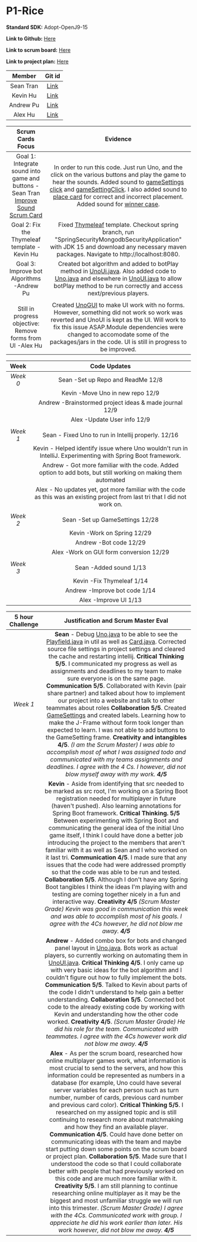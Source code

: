 # P1-Rice
**Standard SDK:** Adopt-OpenJ9-15

**Link to Github:** [Here](https://github.com/sgtran/p1---rice)

**Link to scrum board:** [Here](https://github.com/sgtran/p1---rice/projects/1)

**Link to project plan:** [Here](https://docs.google.com/document/d/1J7p0vuNPozwbu0-tjaQCutQNg-10E0QndgibnOdazJU/edit?usp=sharing)

| **Member** | **Git id** |
| :---:   | :-: |
| Sean Tran | [Link](https://github.com/sgtran) |
| Kevin Hu |  [Link](https://github.com/keviin0)  |
| Andrew Pu |  [Link](https://github.com/andrewzpu) |
| Alex Hu | [Link](https://github.com/AlexH04) |

| **Scrum Cards Focus** | **Evidence** |
| :---:   | :-: |
| Goal 1: Integrate sound into game and buttons -Sean Tran [Improve Sound Scrum Card](https://github.com/sgtran/p1---rice/projects/1) | In order to run this code. Just run Uno, and the click on the various buttons and play the game to hear the sounds. Added sound to [gameSettings click](https://github.com/sgtran/p1---rice/blob/main/src/ui/UnoUI.javaL#183-189) and [gameSettingClick](https://github.com/sgtran/p1---rice/blob/main/src/ui/UnoUI.java#L191-197). I also added sound to [place card](https://github.com/sgtran/p1---rice/blob/main/src/util/Actions.java#L12-26) for correct and incorrect placement. Added sound for [winner case](https://github.com/sgtran/p1---rice/blob/main/src/ui/UnoUI.java#L200-205). |
| Goal 2: Fix the Thymeleaf template -Kevin Hu | Fixed [Thymeleaf](https://github.com/sgtran/p1---rice/tree/spring/src/main/resources) template. Checkout spring branch, run "SpringSecurityMongodbSecurityApplication" with JDK 15 and download any necessary maven packages. Navigate to http://localhost:8080. |
| Goal 3: Improve bot Algorithms -Andrew Pu | Created bot algorithm and added to botPlay method in [UnoUi.java](https://github.com/sgtran/p1---rice/blob/main/src/ui/UnoUI.java). Also added code to [Uno.java](https://github.com/sgtran/p1---rice/blob/main/src/ui/Uno.java) and elsewhere in [UnoUI.java](https://github.com/sgtran/p1---rice/blob/main/src/ui/UnoUI.java) to allow botPlay method to be run correctly and access next/previous players. |
|        |
| Still in progress objective: Remove forms from UI -Alex Hu| Created [UnoGUI](https://github.com/sgtran/p1---rice/blob/main/src/ui/UnoGUI.java) to make UI work with no forms. However, something did not work so work was reverted and UnoUI is kept as the UI. Will work to fix this issue ASAP.Module dependencies were changed to accomodate some of the packages/jars in the code. UI is still in progress to be improved. |


| **Week** | **Code Updates** |         
| :---:   | :-: |
| *Week 0*| Sean -Set up Repo and ReadMe 12/8 |
|         | Kevin -Move Uno in new repo  12/9|
|         | Andrew -Brainstormed project ideas & made journal  12/9|
|         | Alex -Update User info 12/9|
|         |  
| *Week 1*| Sean - Fixed Uno to run in Intellij properly. 12/16|
|         | Kevin - Helped identify issue where Uno wouldn't run in IntelliJ. Experimenting with Spring Boot framework.|
|         | Andrew - Got more familiar with the code. Added option to add bots, but still working on making them automated|
|         | Alex - No updates yet, got more familiar with the code as this was an existing project from last tri that I did not work on.|
|         |                            |
| *Week 2*| Sean -Set up GameSettings 12/28 |
|         | Kevin -Work on Spring  12/29|
|         | Andrew -Bot code  12/29|
|         | Alex -Work on GUI form conversion 12/29|
|         |
| *Week 3*| Sean -Added sound 1/13 |
|         | Kevin -Fix Thymeleaf  1/14|
|         | Andrew -Improve bot code  1/14|
|         | Alex -Improve UI 1/13|






| **5 hour Challenge** | **Justification and Scrum Master Eval** |         
| :---:   | :-: |
| *Week 1*| **Sean** - Debug [Uno.java](https://github.com/sgtran/p1---rice/blob/main/src/ui/Uno.java) to be able to see the [Playfield.java](https://github.com/sgtran/p1---rice/blob/main/src/util/Playfield.java) in util as well as [Card.java](https://github.com/sgtran/p1---rice/blob/main/src/util/Card.java). Corrected source file settings in project settings and cleared the cache and restarting intellij. **Critical Thinking 5/5**. I communicated my progress as well as assignments and deadlines to my team to make sure everyone is on the same page. **Communication 5/5**. Collaborated with Kevin (pair share partner) and talked about how to implement our project into a website and talk to other teammates about roles **Collaboration 5/5**. Created [GameSettings](https://github.com/sgtran/p1---rice/blob/main/src/ui/GameSettings.java) and created labels. Learning how to make the J-Frame without form took longer than expected to learn. I was not able to add buttons to the GameSetting frame. **Creativity and intangibles 4/5**.        *(I am the Scrum Master) I was able to accomplish most of what I was assigned todo and communicated with my teams assignments and deadlines. I agree with the 4 Cs. I however, did not blow myself away with my work. **4/5***  |
|         | **Kevin** - Aside from identifying that src needed to be marked as src root, I'm working on a Spring Boot registration needed for multiplayer in future (haven't pushed).  Also learning annotations for Spring Boot framework. **Critical Thinking. 5/5** Between experimenting with Spring Boot and communicating the general idea of the initial Uno game itself, I think I could have done a better job introducing the project to the members that aren't familiar with it as well as Sean and I who worked on it last tri. **Communication 4/5**. I made sure that any issues that the code had were addressed promptly so that the code was able to be run and tested. **Collaboration 5/5**. Although I don't have any Spring Boot tangibles I think the ideas I'm playing with and testing are coming together nicely in a fun and interactive way. **Creativity 4/5**        *(Scrum Master Grade) Kevin was good in communication this week and was able to accomplish most of his goals. I agree with the 4Cs however, he did not blow me away. **4/5***|
|         | **Andrew** - Added combo box for bots and changed panel layout in [Uno.java](https://github.com/sgtran/p1---rice/blob/main/src/ui/Uno.java). Bots work as actual players, so currently working on automating them in [UnoUI.java](https://github.com/sgtran/p1---rice/blob/main/src/util/Card.java). **Critical Thinking 4/5**. I only came up with very basic ideas for the bot algorithm and I couldn't figure out how to fully implement the bots. **Communication 5/5**. Talked to Kevin about parts of the code I didn't understand to help gain a better understanding. **Collaboration 5/5**. Connected bot code to the already existing code by working with Kevin and understanding how the other code worked. **Creativity 4/5**.       *(Scrum Master Grade) He did his role for the team. Communicated with teammates. I agree with the 4Cs however work did not blow me away. **4/5*** |
|         | **Alex** - As per the scrum board, researched how online multiplayer games work, what information is most crucial to send to the servers, and how this information could be represented as numbers in a database (for example, Uno could have several server variables for each person such as turn number, number of cards, previous card number and previous card color). **Critical Thinking 5/5**. I researched on my assigned topic and is still continuing to research more about matchmaking and how they find an available player. **Communication 4/5**. Could have done better on communicating ideas with the team and maybe start putting down some points on the scrum board or project plan. **Collaboration 5/5**. Made sure that I understood the code so that I could collaborate better with people that had previously worked on this code and are much more familiar with it. **Creativity 5/5**. I am still planning to continue researching online multiplayer as it may be the biggest and most unfamiliar struggle we will run into this trimester.         *(Scrum Master Grade) I agree with the 4Cs. Communicated work with group. I appreciate he did his work earlier than later. His work however, did not blow me away. **4/5*** |

 
